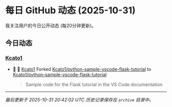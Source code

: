 # 每日 GitHub 动态 (2025-10-31)

我关注用户的今日公开动态 (每20分钟更新)。

## 今日动态

### [Kcato1](https://github.com/Kcato1)
- 🍴 👤 [Kcato1](https://github.com/Kcato1) Forked [Kcato1/python-sample-vscode-flask-tutorial](https://github.com/Kcato1/python-sample-vscode-flask-tutorial) to [Kcato1/python-sample-vscode-flask-tutorial](https://github.com/Kcato1/python-sample-vscode-flask-tutorial)
  > Sample code for the Flask tutorial in the VS Code documentation


---
*最后更新于 2025-10-31 20:42:02 UTC*
*历史记录保存在 `archive` 目录中。*
